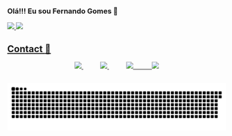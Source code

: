 ### Olá!!! Eu sou Fernando Gomes 👋

 <div>
  <a href="https://github.com/Fernando-Gomes-FG">
  <img height="180em" src="https://github-readme-stats.vercel.app/api?username=Fernando-Gomes-FG&show_icons=true&theme=dark&include_all_commits=true&count_private=true"/>
  <img height="180em" src="https://github-readme-stats.vercel.app/api/top-langs/?username=Fernando-Gomes-FG&layout=compact&langs_count=7&theme=dark"/>
</div>
 
 <link rel="stylesheet" href="https://cdn.jsdelivr.net/gh/devicons/devicon@v2.13.0/devicon.min.css">
 
 ## Contact :iphone:

<p align="center">
    <a href="https://github.com/Fernando-Gomes-FG">
        <img  src="https://img.shields.io/badge/github-%23100000.svg?&style=for-the-badge&logo=github&logoColor=white&link=mailto:https://github.com/Fernando-Gomes-FG">
    </a>
    &nbsp;&nbsp;&nbsp;&nbsp;&nbsp;&nbsp;&nbsp;&nbsp;&nbsp;
    <a href="mailto:fernandogomesbernardo@gmail.com">
        <img src="https://img.shields.io/badge/gmail-D14836?&style=for-the-badge&logo=gmail&logoColor=white&link=mailto:fernandogomesbernardo@gmail.com">
    </a>
    &nbsp;&nbsp;&nbsp;&nbsp;&nbsp;&nbsp;&nbsp;&nbsp;&nbsp;
    <a href="https://www.linkedin.com/in/fernando-gomes-41a042188">
        <img src="https://img.shields.io/badge/linkedin-%230077B5.svg?&style=for-the-badge&logo=linkedin&logoColor=white&link=mailto:https://www.linkedin.com/in/fernando-gomes-41a042188/">
     &nbsp;&nbsp;&nbsp;&nbsp;&nbsp;&nbsp;&nbsp;&nbsp;&nbsp;
     <a href="https://www.instagram.com/fernando_gomes_fg0/" target="_blank">
      <img src="https://img.shields.io/badge/-Instagram-%23E4405F?style=for-the-badge&logo=instagram&logoColor=white" target="_blank">
     </a>
   
</p>
 
 ##
 ![Snake animation](https://github.com/Fernando-Gomes-FG/Fernando-Gomes-FG/blob/output/github-contribution-grid-snake.svg)
 


<!--
**Fernando-Gomes-FG/Fernando-Gomes-FG** is a ✨ _special_ ✨ repository because its `README.md` (this file) appears on your GitHub profile.

Here are some ideas to get you started:

- 🔭 I’m currently working on ...
- 🌱 I’m currently learning ...
- 👯 I’m looking to collaborate on ...
- 🤔 I’m looking for help with ...
- 💬 Ask me about ...
- 📫 How to reach me: ...
- 😄 Pronouns: ...
- ⚡ Fun fact: ...
-->
